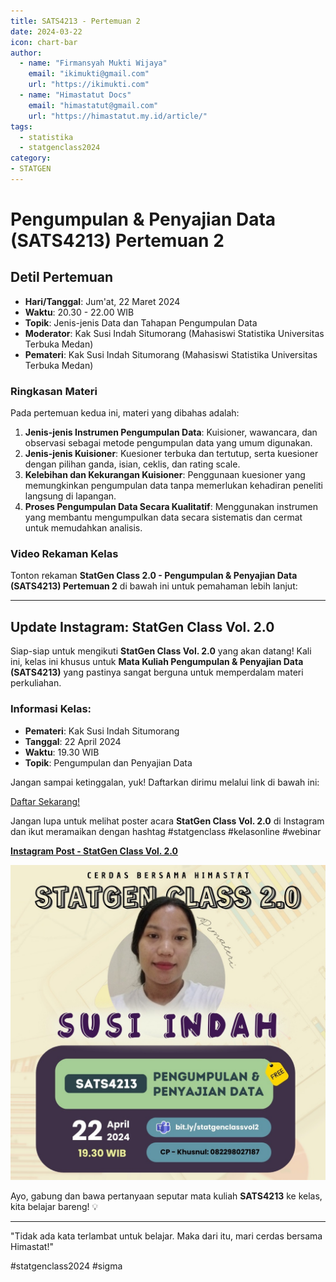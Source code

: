 ```yaml
--- 
title: SATS4213 - Pertemuan 2
date: 2024-03-22
icon: chart-bar
author:
  - name: "Firmansyah Mukti Wijaya"
    email: "ikimukti@gmail.com"
    url: "https://ikimukti.com"
  - name: "Himastatut Docs"
    email: "himastatut@gmail.com"
    url: "https://himastatut.my.id/article/"
tags:
  - statistika
  - statgenclass2024
category: 
- STATGEN
--- 
```


# Pengumpulan & Penyajian Data (SATS4213) Pertemuan 2

## Detil Pertemuan

- **Hari/Tanggal**: Jum'at, 22 Maret 2024  
- **Waktu**: 20.30 - 22.00 WIB  
- **Topik**: Jenis-jenis Data dan Tahapan Pengumpulan Data  
- **Moderator**: Kak Susi Indah Situmorang (Mahasiswi Statistika Universitas Terbuka Medan)  
- **Pemateri**: Kak Susi Indah Situmorang (Mahasiswi Statistika Universitas Terbuka Medan)

### Ringkasan Materi
Pada pertemuan kedua ini, materi yang dibahas adalah:
1. **Jenis-jenis Instrumen Pengumpulan Data**: Kuisioner, wawancara, dan observasi sebagai metode pengumpulan data yang umum digunakan.
2. **Jenis-jenis Kuisioner**: Kuesioner terbuka dan tertutup, serta kuesioner dengan pilihan ganda, isian, ceklis, dan rating scale.
3. **Kelebihan dan Kekurangan Kuisioner**: Penggunaan kuesioner yang memungkinkan pengumpulan data tanpa memerlukan kehadiran peneliti langsung di lapangan.
4. **Proses Pengumpulan Data Secara Kualitatif**: Menggunakan instrumen yang membantu mengumpulkan data secara sistematis dan cermat untuk memudahkan analisis.

### Video Rekaman Kelas
Tonton rekaman **StatGen Class 2.0 - Pengumpulan & Penyajian Data (SATS4213) Pertemuan 2** di bawah ini untuk pemahaman lebih lanjut:

<VidStack  
  src="https://www.youtube.com/watch?v=AUxJLrAxnh4"  
  title="StatGen Class 2.0 - Pengumpulan & Penyajian Data (SATS4213) Pertemuan 2"
/>

--- 

## Update Instagram: StatGen Class Vol. 2.0

Siap-siap untuk mengikuti **StatGen Class Vol. 2.0** yang akan datang! Kali ini, kelas ini khusus untuk **Mata Kuliah Pengumpulan & Penyajian Data (SATS4213)** yang pastinya sangat berguna untuk memperdalam materi perkuliahan.

### Informasi Kelas:

- **Pemateri**: Kak Susi Indah Situmorang
- **Tanggal**: 22 April 2024
- **Waktu**: 19.30 WIB
- **Topik**: Pengumpulan dan Penyajian Data

Jangan sampai ketinggalan, yuk! Daftarkan dirimu melalui link di bawah ini:

[Daftar Sekarang!](https://bit.ly/statgenclassvol2)

Jangan lupa untuk melihat poster acara **StatGen Class Vol. 2.0** di Instagram dan ikut meramaikan dengan hashtag #statgenclass #kelasonline #webinar

[**Instagram Post - StatGen Class Vol. 2.0**](https://www.instagram.com/p/C6DL1EfSS4n/?img_index=1)

![StatGen Class 2.0 Poster](pertemuan_2_image.png)

Ayo, gabung dan bawa pertanyaan seputar mata kuliah **SATS4213** ke kelas, kita belajar bareng! 💡

--- 

"Tidak ada kata terlambat untuk belajar. Maka dari itu, mari cerdas bersama Himastat!"

#statgenclass2024 #sigma


<GitContributors />
<GitChangelog />